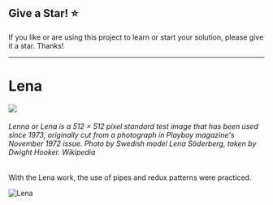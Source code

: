 ## Give a Star! :star:

If you like or are using this project to learn or start your solution, please give it a star. Thanks!
<hr>

# Lena
![](https://github.com/NisanurBulut/Lena/blob/master/src/assets/lena.png)

###### Lenna or Lena is a 512 × 512 pixel standard test image that has been used since 1973, originally cut from a photograph in Playboy magazine's November 1972 issue. Photo by Swedish model Lena Söderberg, taken by Dwight Hooker. Wikipedia

With the Lena work, the use of pipes and redux patterns were practiced.

![Lena](https://github.com/NisanurBulut/AdventureOfAngular/blob/master/Trailers/Trailer_Lena.gif)